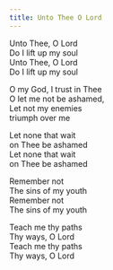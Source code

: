 ```yaml
---
title: Unto Thee O Lord
---
```

Unto Thee, O Lord\
Do I lift up my soul\
Unto Thee, O Lord\
Do I lift up my soul

O my God, I trust in Thee\
O let me not be ashamed,\
Let not my enemies\
triumph over me

Let none that wait\
on Thee be ashamed\
Let none that wait\
on Thee be ashamed

Remember not \
The sins of my youth\
Remember not \
The sins of my youth

Teach me thy paths\
Thy ways, O Lord\
Teach me thy paths\
Thy ways, O Lord